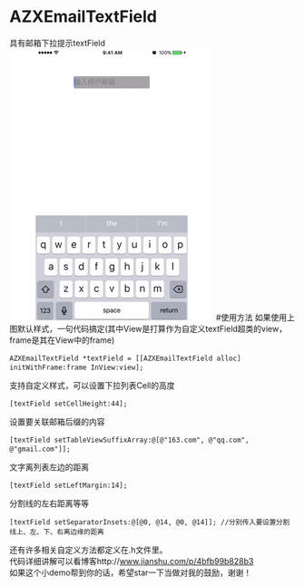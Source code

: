 # AZXEmailTextField
具有邮箱下拉提示textField    
![image](https://github.com/XinStar1/AZXEmailTextField/blob/master/textFieldResult.gif)
#使用方法
如果使用上图默认样式，一句代码搞定(其中View是打算作为自定义textField超类的view，frame是其在View中的frame)
```
AZXEmailTextField *textField = [[AZXEmailTextField alloc] initWithFrame:frame InView:view];
```
支持自定义样式，可以设置下拉列表Cell的高度
```
[textField setCellHeight:44];
```
设置要关联邮箱后缀的内容
```
[textField setTableViewSuffixArray:@[@"163.com", @"qq.com", @"gmail.com"]];
```
文字离列表左边的距离
```
[textField setLeftMargin:14];
```
分割线的左右距离等等
```
[textField setSeparatorInsets:@[@0, @14, @0, @14]]; //分别传入要设置分割线上、左、下、右离边缘的距离
```
还有许多相关自定义方法都定义在.h文件里。   
代码详细讲解可以看博客http://www.jianshu.com/p/4bfb99b828b3    
如果这个小demo帮到你的话，希望star一下当做对我的鼓励，谢谢！
